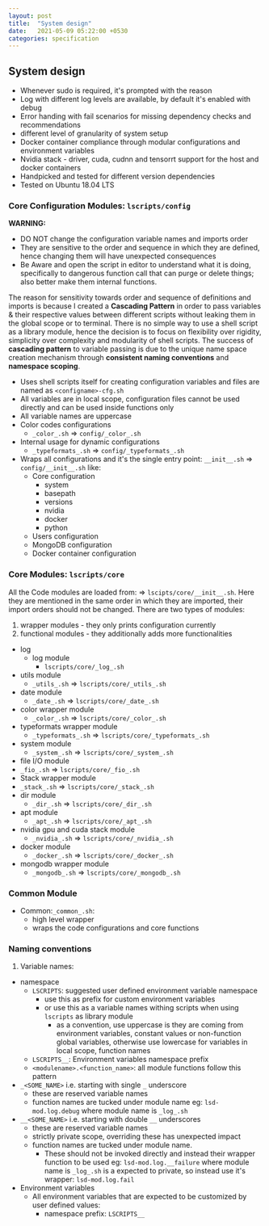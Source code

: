 ```yaml
---
layout: post
title:  "System design"
date:   2021-05-09 05:22:00 +0530
categories: specification
---
```



## System design

* Whenever sudo is required, it's prompted with the reason
* Log with different log levels are available, by default it's enabled with debug
* Error handing with fail scenarios for missing dependency checks and recommendations
* different level of granularity of system setup
* Docker container compliance through modular configurations and environment variables
* Nvidia stack - driver, cuda, cudnn and tensorrt support for the host and docker containers
* Handpicked and tested for different version dependencies
* Tested on Ubuntu 18.04 LTS

### Core Configuration Modules: `lscripts/config`

**WARNING:**
* DO NOT change the configuration variable names and imports order
* They are sensitive to the order and sequence in which they are defined, hence changing them will have unexpected consequences
* Be Aware and open the script in editor to understand what it is doing, specifically to dangerous function call that can purge or delete things; also better make them internal functions.


The reason for sensitivity towards order and sequence of definitions and imports is because I created a **Cascading Pattern** in order to pass variables & their respective values between different scripts without leaking them in the global scope or to terminal. There is no simple way to use a shell script as a library module, hence the decision is to focus on flexibility over rigidity, simplicity over complexity and modularity of shell scripts. The success of **cascading pattern** to variable passing is due to the unique name space creation mechanism through **consistent naming conventions** and **namespace scoping**.


* Uses shell scripts itself for creating configuration variables and files are named as `<configname>-cfg.sh`
* All variables are in local scope, configuration files cannot be used directly and can be used inside functions only
* All variable names are uppercase
* Color codes configurations
  * `_color_.sh` => `config/_color_.sh`
* Internal usage for dynamic configurations
  * `_typeformats_.sh` => `config/_typeformats_.sh`
* Wraps all configurations and it's the single entry point: `__init__.sh` => `config/__init__.sh` like:
  * Core configuration
    * system
    * basepath
    * versions
    * nvidia
    * docker
    * python
  * Users configuration
  * MongoDB configuration
  * Docker container configuration


### Core Modules: `lscripts/core`

All the Code modules are loaded from: => `lscipts/core/__init__.sh`. Here they are mentioned in the same order in which they are imported, their import orders should not be changed. There are two types of modules:
1. wrapper modules - they only prints configuration currently
2. functional modules - they additionally adds more functionalities


* log
  * log module
    * `lscripts/core/_log_.sh`
* utils module
  * `_utils_.sh` => `lscripts/core/_utils_.sh`
* date module
  * `_date_.sh` => `lscripts/core/_date_.sh`
* color wrapper module
  * `_color_.sh` => `lscripts/core/_color_.sh`
* typeformats wrapper module
  * `_typeformats_.sh` => `lscripts/core/_typeformats_.sh`
* system module
  * `_system_.sh` => `lscripts/core/_system_.sh`
* file I/O module
 * `_fio_.sh` => `lscripts/core/_fio_.sh`
* Stack wrapper module
 * `_stack_.sh` => `lscripts/core/_stack_.sh`
* dir module
  * `_dir_.sh` => `lscripts/core/_dir_.sh`
* apt module
  * `_apt_.sh` => `lscripts/core/_apt_.sh`
* nvidia gpu and cuda stack module
  * `_nvidia_.sh` => `lscripts/core/_nvidia_.sh`
* docker module
  * `_docker_.sh` => `lscripts/core/_docker_.sh`
* mongodb wrapper module
  * `_mongodb_.sh` => `lscripts/core/_mongodb_.sh`


### Common Module

* Common:`_common_.sh`:
  * high level wrapper
  * wraps the code configurations and core functions



### Naming conventions

1. Variable names:
  * namespace
    * `LSCRIPTS`: suggested user defined environment variable namespace
      * use this as prefix for custom environment variables
      * or use this as a variable names withing scripts when using `lscripts` as library module
        * as a convention, use uppercase is they are coming from environment variables, constant values or non-function global variables, otherwise use lowercase for variables in local scope, function names 
    * `LSCRIPTS__`: Environment variables namespace prefix
    * `<modulename>.<function_name>`: all module functions follow this pattern
  * `_<SOME_NAME>` i.e. starting with single `_` underscore
    * these are reserved variable names
    * function names are tucked under module name eg: `lsd-mod.log.debug` where module name is `_log_.sh`
  * `__<SOME_NAME>` i.e. starting with double `__` underscores
    * these are reserved variable names
    * strictly private scope, overriding these has unexpected impact
    * function names are tucked under module name.
      * These should not be invoked directly and instead their wrapper function to be used eg: `lsd-mod.log.__failure` where module name is `_log_.sh` is a expected to private, so instead use it's wrapper: `lsd-mod.log.fail`
  * Environment variables
    * All environment variables that are expected to be customized by user defined values:
      * namespace prefix: `LSCRIPTS__`
